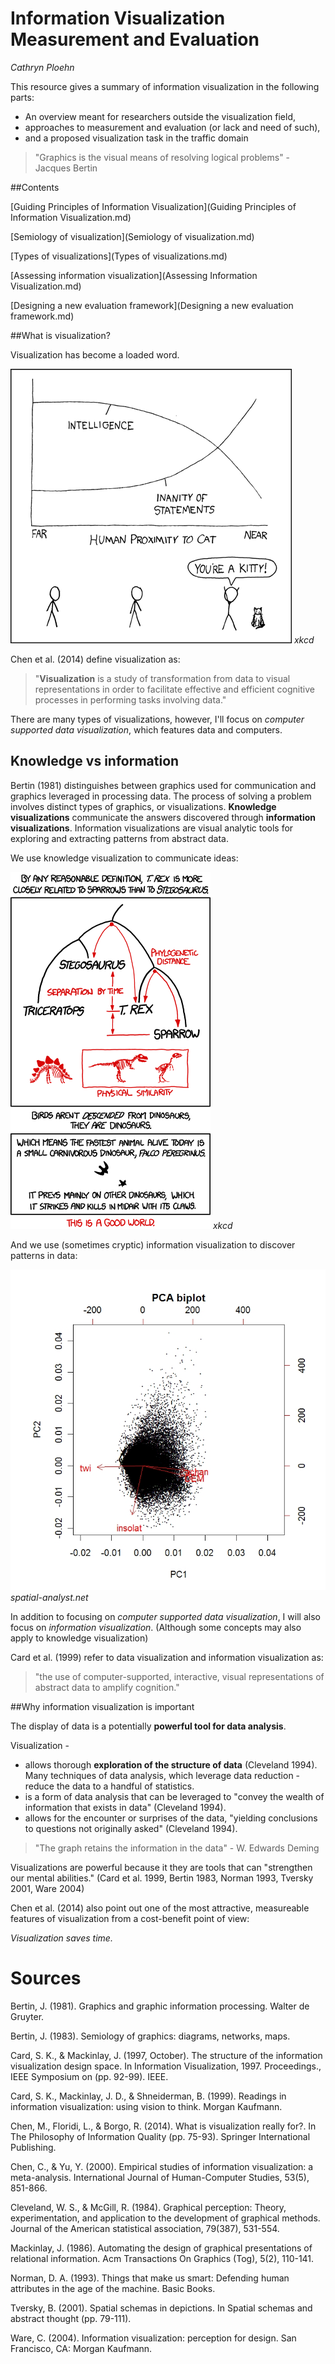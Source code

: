 Information Visualization Measurement and Evaluation
=======

_Cathryn Ploehn_

This resource gives a summary of information visualization in the following parts: 

- An overview meant for researchers outside the visualization field, 
- approaches to measurement and evaluation (or lack and need of such), 
- and a proposed visualization task in the traffic domain

> "Graphics is the visual means of resolving logical problems" - Jacques Bertin

##Contents

[Guiding Principles of Information Visualization](Guiding Principles of Information Visualization.md)

[Semiology of visualization](Semiology of visualization.md)

[Types of visualizations](Types of visualizations.md)

[Assessing information visualization](Assessing Information Visualization.md)

[Designing a new evaluation framework](Designing a new evaluation framework.md)

##What is visualization?

Visualization has become a loaded word. 

![According to the graph, human statements become more inane depending on cat proximity](/images/cat_proximity.png) _xkcd_

Chen et al. (2014) define visualization as:

> "__Visualization__ is a study of transformation from data to visual representations in order to facilitate effective and efficient cognitive processes in performing tasks involving data."

There are many types of visualizations, however, I'll focus on _computer supported data visualization_, which features data and computers. 

## Knowledge vs information 

Bertin (1981) distinguishes between graphics used for communication and graphics leveraged in processing data. The process of solving a problem involves distinct types of graphics, or visualizations. __Knowledge visualizations__ communicate the answers discovered through __information visualizations__. Information visualizations are visual analytic tools for exploring and extracting patterns from abstract data. 

We use knowledge visualization to communicate ideas:

![t-rex is more closely related to sparrows than stegosaurus](/images/birds_and_dinosaurs.png) _xkcd_

And we use (sometimes cryptic) information visualization to discover patterns in data:

![PCA biplot](/images/Fig_PCA_biplot.jpg) _spatial-analyst.net_

In addition to focusing on _computer supported data visualization_, I will also focus on _information visualization_. (Although some concepts may also apply to knowledge visualization)

Card et al. (1999) refer to data visualization and information visualization as:

> "the use of computer-supported, interactive, visual representations of abstract data to amplify cognition."

##Why information visualization is important

The display of data is a potentially __powerful tool for data analysis__. 

Visualization \-
- allows thorough __exploration of the structure of data__ (Cleveland 1994). Many techniques of data analysis, which leverage data reduction - reduce the data to a handful of statistics. 
- is a form of data analysis that can be leveraged to "convey the wealth of information that exists in data" (Cleveland 1994). 
- allows for the encounter or surprises of the data, "yielding conclusions to questions not originally asked" (Cleveland 1994). 

> "The graph retains the information in the data" - W. Edwards Deming 

Visualizations are powerful because it they are tools that can "strengthen our mental abilities." (Card et al. 1999, Bertin 1983, Norman 1993, Tversky 2001, Ware 2004)

Chen et al. (2014) also point out one of the most attractive, measureable features of visualization from a cost-benefit point of view:

_Visualization saves time._ 

# Sources

Bertin, J. (1981). Graphics and graphic information processing. Walter de Gruyter.

Bertin, J. (1983). Semiology of graphics: diagrams, networks, maps.

Card, S. K., & Mackinlay, J. (1997, October). The structure of the information visualization design space. In Information Visualization, 1997. Proceedings., IEEE Symposium on (pp. 92-99). IEEE.

Card, S. K., Mackinlay, J. D., & Shneiderman, B. (1999). Readings in information visualization: using vision to think. Morgan Kaufmann.

Chen, M., Floridi, L., & Borgo, R. (2014). What is visualization really for?. In The Philosophy of Information Quality (pp. 75-93). Springer International Publishing.

Chen, C., & Yu, Y. (2000). Empirical studies of information visualization: a meta-analysis. International Journal of Human-Computer Studies, 53(5), 851-866.

Cleveland, W. S., & McGill, R. (1984). Graphical perception: Theory, experimentation, and application to the development of graphical methods. Journal of the American statistical association, 79(387), 531-554.

Mackinlay, J. (1986). Automating the design of graphical presentations of relational information. Acm Transactions On Graphics (Tog), 5(2), 110-141.

Norman, D. A. (1993). Things that make us smart: Defending human attributes in the age of the machine. Basic Books.

Tversky, B. (2001). Spatial schemas in depictions. In Spatial schemas and abstract thought (pp. 79-111).

Ware, C. (2004). Information visualization: perception for design. San Francisco, CA: Morgan Kaufmann.
